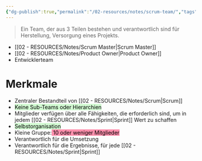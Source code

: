 ```yaml
---
{"dg-publish":true,"permalink":"/02-resources/notes/scrum-team/","tags":["projektmanagement/vorgehensmodell/agile"],"noteIcon":"","updated":"2024-11-24T19:32:08.519+01:00"}
---
```


>Ein Team, der aus 3 Teilen bestehen und verantwortlich sind für Herstellung, Versorgung eines Projekts.

- [[02 - RESOURCES/Notes/Scrum Master\|Scrum Master]]
- [[02 - RESOURCES/Notes/Product Owner\|Product Owner]]
- Entwicklerteam

# Merkmale
- Zentraler Bestandteil von [[02 - RESOURCES/Notes/Scrum\|Scrum]]
- <mark style="background: #BBFABBA6;">Keine Sub-Teams oder Hierarchien</mark>
- Mitglieder verfügen über alle Fähigkeiten, die erforderlich sind, um in jedem [[02 - RESOURCES/Notes/Sprint\|Sprint]] Wert zu schaffen
- <mark style="background: #BBFABBA6;">Selbstorganisation</mark>
- Kleine Gruppe:<mark style="background: #FF5582A6;"> 10 oder weniger Mitglieder</mark>
- Verantwortlich für die Umsetzung
- Verantwortlich für die Ergebnisse, für jede [[02 - RESOURCES/Notes/Sprint\|Sprint]]